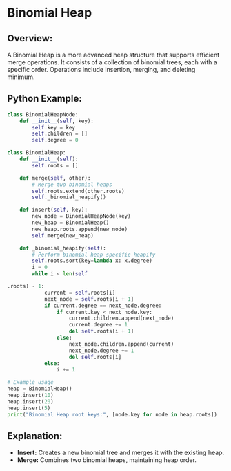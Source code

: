 # **Binomial Heap**

## **Overview:**

A Binomial Heap is a more advanced heap structure that supports efficient merge operations. It consists of a collection of binomial trees, each with a specific order. Operations include insertion, merging, and deleting minimum.

## **Python Example:**

```python
class BinomialHeapNode:
    def __init__(self, key):
        self.key = key
        self.children = []
        self.degree = 0

class BinomialHeap:
    def __init__(self):
        self.roots = []

    def merge(self, other):
        # Merge two binomial heaps
        self.roots.extend(other.roots)
        self._binomial_heapify()

    def insert(self, key):
        new_node = BinomialHeapNode(key)
        new_heap = BinomialHeap()
        new_heap.roots.append(new_node)
        self.merge(new_heap)

    def _binomial_heapify(self):
        # Perform binomial heap specific heapify
        self.roots.sort(key=lambda x: x.degree)
        i = 0
        while i < len(self

.roots) - 1:
            current = self.roots[i]
            next_node = self.roots[i + 1]
            if current.degree == next_node.degree:
                if current.key < next_node.key:
                    current.children.append(next_node)
                    current.degree += 1
                    del self.roots[i + 1]
                else:
                    next_node.children.append(current)
                    next_node.degree += 1
                    del self.roots[i]
            else:
                i += 1

# Example usage
heap = BinomialHeap()
heap.insert(10)
heap.insert(20)
heap.insert(5)
print("Binomial Heap root keys:", [node.key for node in heap.roots])
```

## **Explanation:**
- **Insert:** Creates a new binomial tree and merges it with the existing heap.
- **Merge:** Combines two binomial heaps, maintaining heap order.

